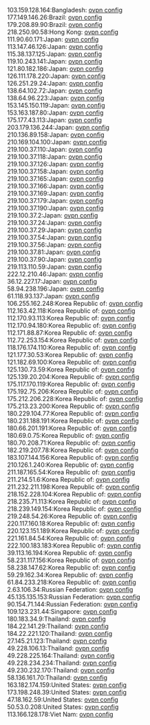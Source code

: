 103.159.128.164:Bangladesh: [ovpn config](vpn/103_159_128_164.ovpn)  
177.149.146.26:Brazil: [ovpn config](vpn/177_149_146_26.ovpn)  
179.208.89.90:Brazil: [ovpn config](vpn/179_208_89_90.ovpn)  
218.250.90.58:Hong Kong: [ovpn config](vpn/218_250_90_58.ovpn)  
111.90.60.171:Japan: [ovpn config](vpn/111_90_60_171.ovpn)  
113.147.46.126:Japan: [ovpn config](vpn/113_147_46_126.ovpn)  
115.38.137.125:Japan: [ovpn config](vpn/115_38_137_125.ovpn)  
119.10.243.141:Japan: [ovpn config](vpn/119_10_243_141.ovpn)  
121.80.182.186:Japan: [ovpn config](vpn/121_80_182_186.ovpn)  
126.111.178.220:Japan: [ovpn config](vpn/126_111_178_220.ovpn)  
126.251.29.24:Japan: [ovpn config](vpn/126_251_29_24.ovpn)  
138.64.102.72:Japan: [ovpn config](vpn/138_64_102_72.ovpn)  
138.64.96.223:Japan: [ovpn config](vpn/138_64_96_223.ovpn)  
153.145.150.119:Japan: [ovpn config](vpn/153_145_150_119.ovpn)  
153.163.187.80:Japan: [ovpn config](vpn/153_163_187_80.ovpn)  
175.177.43.113:Japan: [ovpn config](vpn/175_177_43_113.ovpn)  
203.179.136.244:Japan: [ovpn config](vpn/203_179_136_244.ovpn)  
210.136.89.158:Japan: [ovpn config](vpn/210_136_89_158.ovpn)  
210.169.104.100:Japan: [ovpn config](vpn/210_169_104_100.ovpn)  
219.100.37.110:Japan: [ovpn config](vpn/219_100_37_110.ovpn)  
219.100.37.118:Japan: [ovpn config](vpn/219_100_37_118.ovpn)  
219.100.37.126:Japan: [ovpn config](vpn/219_100_37_126.ovpn)  
219.100.37.158:Japan: [ovpn config](vpn/219_100_37_158.ovpn)  
219.100.37.165:Japan: [ovpn config](vpn/219_100_37_165.ovpn)  
219.100.37.166:Japan: [ovpn config](vpn/219_100_37_166.ovpn)  
219.100.37.169:Japan: [ovpn config](vpn/219_100_37_169.ovpn)  
219.100.37.179:Japan: [ovpn config](vpn/219_100_37_179.ovpn)  
219.100.37.190:Japan: [ovpn config](vpn/219_100_37_190.ovpn)  
219.100.37.2:Japan: [ovpn config](vpn/219_100_37_2.ovpn)  
219.100.37.24:Japan: [ovpn config](vpn/219_100_37_24.ovpn)  
219.100.37.29:Japan: [ovpn config](vpn/219_100_37_29.ovpn)  
219.100.37.54:Japan: [ovpn config](vpn/219_100_37_54.ovpn)  
219.100.37.56:Japan: [ovpn config](vpn/219_100_37_56.ovpn)  
219.100.37.81:Japan: [ovpn config](vpn/219_100_37_81.ovpn)  
219.100.37.90:Japan: [ovpn config](vpn/219_100_37_90.ovpn)  
219.113.110.59:Japan: [ovpn config](vpn/219_113_110_59.ovpn)  
222.12.210.46:Japan: [ovpn config](vpn/222_12_210_46.ovpn)  
36.12.227.17:Japan: [ovpn config](vpn/36_12_227_17.ovpn)  
58.94.238.196:Japan: [ovpn config](vpn/58_94_238_196.ovpn)  
61.118.93.137:Japan: [ovpn config](vpn/61_118_93_137.ovpn)  
106.255.162.248:Korea Republic of: [ovpn config](vpn/106_255_162_248.ovpn)  
112.163.42.118:Korea Republic of: [ovpn config](vpn/112_163_42_118.ovpn)  
112.170.93.113:Korea Republic of: [ovpn config](vpn/112_170_93_113.ovpn)  
112.170.94.180:Korea Republic of: [ovpn config](vpn/112_170_94_180.ovpn)  
112.171.88.87:Korea Republic of: [ovpn config](vpn/112_171_88_87.ovpn)  
112.72.253.154:Korea Republic of: [ovpn config](vpn/112_72_253_154.ovpn)  
118.176.174.110:Korea Republic of: [ovpn config](vpn/118_176_174_110.ovpn)  
121.177.30.53:Korea Republic of: [ovpn config](vpn/121_177_30_53.ovpn)  
121.182.69.100:Korea Republic of: [ovpn config](vpn/121_182_69_100.ovpn)  
125.130.73.59:Korea Republic of: [ovpn config](vpn/125_130_73_59.ovpn)  
125.139.20.204:Korea Republic of: [ovpn config](vpn/125_139_20_204.ovpn)  
175.117.170.119:Korea Republic of: [ovpn config](vpn/175_117_170_119.ovpn)  
175.192.75.206:Korea Republic of: [ovpn config](vpn/175_192_75_206.ovpn)  
175.212.206.228:Korea Republic of: [ovpn config](vpn/175_212_206_228.ovpn)  
175.213.23.200:Korea Republic of: [ovpn config](vpn/175_213_23_200.ovpn)  
180.229.104.77:Korea Republic of: [ovpn config](vpn/180_229_104_77.ovpn)  
180.231.188.191:Korea Republic of: [ovpn config](vpn/180_231_188_191.ovpn)  
180.66.201.191:Korea Republic of: [ovpn config](vpn/180_66_201_191.ovpn)  
180.69.0.75:Korea Republic of: [ovpn config](vpn/180_69_0_75.ovpn)  
180.70.208.71:Korea Republic of: [ovpn config](vpn/180_70_208_71.ovpn)  
182.219.207.78:Korea Republic of: [ovpn config](vpn/182_219_207_78.ovpn)  
183.107.144.156:Korea Republic of: [ovpn config](vpn/183_107_144_156.ovpn)  
210.126.1.240:Korea Republic of: [ovpn config](vpn/210_126_1_240.ovpn)  
211.187.165.54:Korea Republic of: [ovpn config](vpn/211_187_165_54.ovpn)  
211.214.51.6:Korea Republic of: [ovpn config](vpn/211_214_51_6.ovpn)  
211.232.211.198:Korea Republic of: [ovpn config](vpn/211_232_211_198.ovpn)  
218.152.228.104:Korea Republic of: [ovpn config](vpn/218_152_228_104.ovpn)  
218.235.71.113:Korea Republic of: [ovpn config](vpn/218_235_71_113.ovpn)  
218.239.149.154:Korea Republic of: [ovpn config](vpn/218_239_149_154.ovpn)  
219.248.54.26:Korea Republic of: [ovpn config](vpn/219_248_54_26.ovpn)  
220.117.160.18:Korea Republic of: [ovpn config](vpn/220_117_160_18.ovpn)  
220.123.151.189:Korea Republic of: [ovpn config](vpn/220_123_151_189.ovpn)  
221.161.84.54:Korea Republic of: [ovpn config](vpn/221_161_84_54.ovpn)  
222.100.183.183:Korea Republic of: [ovpn config](vpn/222_100_183_183.ovpn)  
39.113.16.194:Korea Republic of: [ovpn config](vpn/39_113_16_194.ovpn)  
58.231.117.156:Korea Republic of: [ovpn config](vpn/58_231_117_156.ovpn)  
58.238.147.62:Korea Republic of: [ovpn config](vpn/58_238_147_62.ovpn)  
59.29.162.34:Korea Republic of: [ovpn config](vpn/59_29_162_34.ovpn)  
61.84.233.218:Korea Republic of: [ovpn config](vpn/61_84_233_218.ovpn)  
2.63.106.34:Russian Federation: [ovpn config](vpn/2_63_106_34.ovpn)  
45.135.135.153:Russian Federation: [ovpn config](vpn/45_135_135_153.ovpn)  
90.154.71.144:Russian Federation: [ovpn config](vpn/90_154_71_144.ovpn)  
109.123.231.44:Singapore: [ovpn config](vpn/109_123_231_44.ovpn)  
180.183.34.9:Thailand: [ovpn config](vpn/180_183_34_9.ovpn)  
184.22.141.29:Thailand: [ovpn config](vpn/184_22_141_29.ovpn)  
184.22.221.120:Thailand: [ovpn config](vpn/184_22_221_120.ovpn)  
27.145.21.123:Thailand: [ovpn config](vpn/27_145_21_123.ovpn)  
49.228.106.13:Thailand: [ovpn config](vpn/49_228_106_13.ovpn)  
49.228.225.164:Thailand: [ovpn config](vpn/49_228_225_164.ovpn)  
49.228.234.234:Thailand: [ovpn config](vpn/49_228_234_234.ovpn)  
49.230.232.170:Thailand: [ovpn config](vpn/49_230_232_170.ovpn)  
58.136.161.70:Thailand: [ovpn config](vpn/58_136_161_70.ovpn)  
163.182.174.159:United States: [ovpn config](vpn/163_182_174_159.ovpn)  
173.198.248.39:United States: [ovpn config](vpn/173_198_248_39.ovpn)  
47.18.162.59:United States: [ovpn config](vpn/47_18_162_59.ovpn)  
50.53.0.208:United States: [ovpn config](vpn/50_53_0_208.ovpn)  
113.166.128.178:Viet Nam: [ovpn config](vpn/113_166_128_178.ovpn)  
